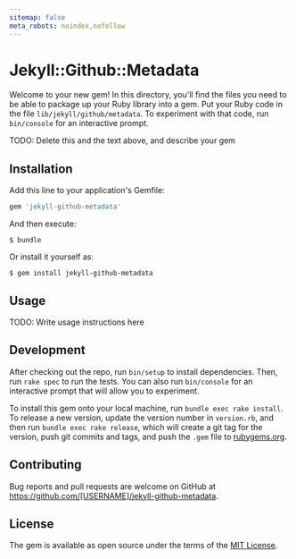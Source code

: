 ```yaml
---
sitemap: false
meta_robots: noindex,nofollow
---
```



# Jekyll::Github::Metadata

Welcome to your new gem! In this directory, you'll find the files you need to be able to package up your Ruby library into a gem. Put your Ruby code in the file `lib/jekyll/github/metadata`. To experiment with that code, run `bin/console` for an interactive prompt.

TODO: Delete this and the text above, and describe your gem

## Installation

Add this line to your application's Gemfile:

```ruby
gem 'jekyll-github-metadata'
```

And then execute:

    $ bundle

Or install it yourself as:

    $ gem install jekyll-github-metadata

## Usage

TODO: Write usage instructions here

## Development

After checking out the repo, run `bin/setup` to install dependencies. Then, run `rake spec` to run the tests. You can also run `bin/console` for an interactive prompt that will allow you to experiment.

To install this gem onto your local machine, run `bundle exec rake install`. To release a new version, update the version number in `version.rb`, and then run `bundle exec rake release`, which will create a git tag for the version, push git commits and tags, and push the `.gem` file to [rubygems.org](https://rubygems.org).

## Contributing

Bug reports and pull requests are welcome on GitHub at https://github.com/[USERNAME]/jekyll-github-metadata.

## License

The gem is available as open source under the terms of the [MIT License](https://opensource.org/licenses/MIT).

